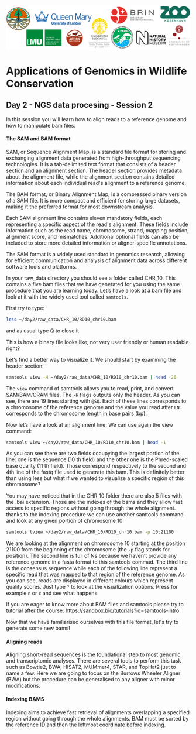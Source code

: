 ![Workshop-logo](../IM/LOGO_new.png)
# Applications of Genomics in Wildlife Conservation

## Day 2 - NGS data procesing - Session 2
In this session you will learn how to align reads to a reference genome and how to manipulate bam files.

#### The SAM and BAM format
SAM, or Sequence Alignment Map, is a standard file format for storing and exchanging alignment data generated from high-throughput sequencing technologies. It is a tab-delimited text format that consists of a header section and an alignment section. The header section provides metadata about the alignment file, while the alignment section contains detailed information about each individual read's alignment to a reference genome.

The BAM format, or Binary Alignment Map, is a compressed binary version of a SAM file. It is more compact and efficient for storing large datasets, making it the preferred format for most downstream analysis.

Each SAM alignment line contains eleven mandatory fields, each representing a specific aspect of the read's alignment. These fields include information such as the read name, chromosome, strand, mapping position, alignment score, and mismatches. Additional optional fields can also be included to store more detailed information or aligner-specific annotations.

The SAM format is a widely used standard in genomics research, allowing for efficient communication and analysis of alignment data across different software tools and platforms.

In your raw_data directory you should see a folder called CHR_10. 
This contains a five bam files that we have generated for you using the same procedure that you are learning today. 
Let’s have a look at a bam file and look at it with the widely used tool called `samtools`.

First try to type:
```sh
less ~/day2/raw_data/CHR_10/RD10_chr10.bam
```
and as usual type Q to close it

This is how a binary file looks like, not very user friendly or human readable right?

Let’s find a better way to visualize it. We should start by examining the header section:

```sh
samtools view -H ~/day2/raw_data/CHR_10/RD10_chr10.bam | head -20
```
The `view` command of samtools allows you to read, print, and convert SAM/BAM/CRAM files. The `-H` flags outputs only the header.
As you can see, there are 19 lines starting with `@SQ`. Each of these lines corresponds to a chromosome of the reference genome and the value you read after `LN:` corresponds to the chromosome length in base pairs (bp).  

Now let’s have a look at an alignment line. We can use again the view command:
```sh
samtools view ~/day2/raw_data/CHR_10/RD10_chr10.bam | head -1
```
As you can see there are two fields occupying the largest portion of the line: one is the sequence (10 th field) and the other one is the Phred-scaled base quality (11 th field).
Those correspond respectively to the second and 4th line of the fastq file used to generate this bam. This is definitely better than using less but what if we wanted to visualize a specific region of this chromosome?

You may have noticed that in the CHR_10 folder there are also 5 files with the .bai extension. 
Those are the indexes of the bams and they allow fast access to specific regions without going through the whole alignment.
thanks to the indexing procedure we can use another samtools command and look at any given portion of chromosome 10:
```sh
samtools tview ~/day2/raw_data/CHR_10/RD10_chr10.bam -p 10:21100
```

We are looking at the alignment on chromosome 10 starting at the position 21100 from
the beginning of the chromosome (the `-p` flag stands for position). The second line is full
of Ns because we haven’t provide any reference genome in a fasta format to this samtools commad. 
The third line is the consensus sequence while each of the following line represent a specific read that was mapped to that region of the reference genome. 
As you can see, reads are displayed in different colours which represent quality scores. Just type `?` to look at the visualization options. Press for example `n` or `c` and see what happens.

If you are eager to know more about BAM files and samtools please try to tutorial after the course: https://sandbox.bio/tutorials?id=samtools-intro

Now that we have familiarised ourselves with this file format, let's try to generate some new bams!

#### Aligning reads
Aligning short-read sequences is the foundational step to most genomic and transcriptomic analyses. 
There are several tools to perform this task such as Bowtie2, BWA, HISAT2, MUMmer4, STAR, and TopHat2 just to name a few.
Here we are going to focus on the Burrows Wheeler Aligner (BWA) but the procedure can be generalised to any aligner with minor modifications.



#### Indexing BAMS 
Indexing aims to achieve fast retrieval of alignments overlapping a specified region without going through
the whole alignments. BAM must be sorted by the reference ID and then the leftmost coordinate before
indexing.

